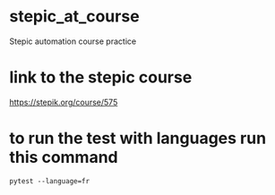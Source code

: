 # stepic_at_course
Stepic automation course practice
# link to the stepic course
https://stepik.org/course/575
# to run the test with languages run this command 
```pytest --language=fr```

